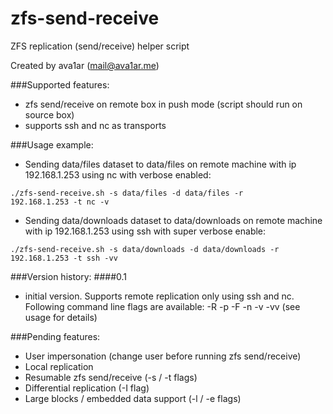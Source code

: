 # zfs-send-receive
ZFS replication (send/receive) helper script

Created by ava1ar (mail@ava1ar.me)

###Supported features:
* zfs send/receive on remote box in push mode (script should run on source box)
* supports ssh and nc as transports
	
###Usage example:
* Sending data/files dataset to data/files on remote machine with ip 192.168.1.253 using nc with verbose enabled:

<code>./zfs-send-receive.sh -s data/files -d data/files -r 192.168.1.253 -t nc -v</code>	
* Sending data/downloads dataset to data/downloads on remote machine with ip 192.168.1.253 using ssh with super verbose enable:

<code>./zfs-send-receive.sh -s data/downloads -d data/downloads -r 192.168.1.253 -t ssh -vv</code>

###Version history:
####0.1	
* initial version. Supports remote replication only using ssh and nc. Following command line flags are available: -R -p -F -n -v -vv (see usage for details)

###Pending features:
* User impersonation (change user before running zfs send/receive)
* Local replication
* Resumable zfs send/receive (-s / -t flags)
* Differential replication (-I flag)
* Large blocks / embedded data support (-l / -e flags)
  
